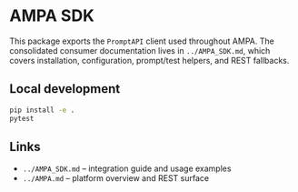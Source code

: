 # AMPA SDK

This package exports the `PromptAPI` client used throughout AMPA. The consolidated consumer documentation lives in `../AMPA_SDK.md`, which covers installation, configuration, prompt/test helpers, and REST fallbacks.

## Local development
```bash
pip install -e .
pytest
```

## Links
- `../AMPA_SDK.md` – integration guide and usage examples
- `../AMPA.md` – platform overview and REST surface